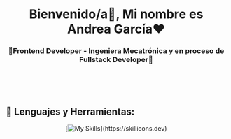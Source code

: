 <h1 align="center">Bienvenido/a👋, Mi nombre es Andrea García❤️</h1>
<h3 align="center">🔷Frontend Developer - Ingeniera Mecatrónica y en proceso de Fullstack Developer🔷</h3>



<br>
<br>
<br>

## :thought_balloon:  Lenguajes y Herramientas:

<div align="center">

[![My Skills](https://skillicons.dev/icons?i=cpp,html,css,js,angular,vue,ts,react,nodejs,figma,git,github,ai,ps,)](https://skillicons.dev)

</div>
